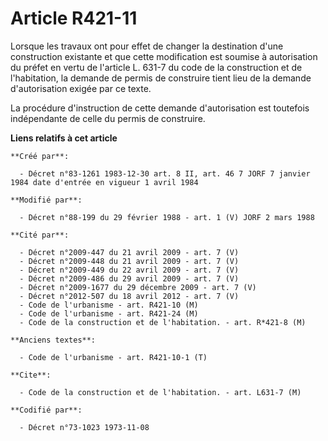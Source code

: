 # Article R421-11

Lorsque les travaux ont pour effet de changer la destination d'une construction existante et que cette modification est
soumise à autorisation du préfet en vertu de l'article L. 631-7 du code de la construction et de l'habitation, la demande de
permis de construire tient lieu de la demande d'autorisation exigée par ce texte.

La procédure d'instruction de cette demande d'autorisation est toutefois indépendante de celle du permis de construire.

**Liens relatifs à cet article**

	**Créé par**:

	  - Décret n°83-1261 1983-12-30 art. 8 II, art. 46 7 JORF 7 janvier 1984 date d'entrée en vigueur 1 avril 1984

	**Modifié par**:

	  - Décret n°88-199 du 29 février 1988 - art. 1 (V) JORF 2 mars 1988

	**Cité par**:

	  - Décret n°2009-447 du 21 avril 2009 - art. 7 (V)
	  - Décret n°2009-448 du 21 avril 2009 - art. 7 (V)
	  - Décret n°2009-449 du 22 avril 2009 - art. 7 (V)
	  - Décret n°2009-486 du 29 avril 2009 - art. 7 (V)
	  - Décret n°2009-1677 du 29 décembre 2009 - art. 7 (V)
	  - Décret n°2012-507 du 18 avril 2012 - art. 7 (V)
	  - Code de l'urbanisme - art. R421-10 (M)
	  - Code de l'urbanisme - art. R421-24 (M)
	  - Code de la construction et de l'habitation. - art. R*421-8 (M)

	**Anciens textes**:

	  - Code de l'urbanisme - art. R421-10-1 (T)

	**Cite**:

	  - Code de la construction et de l'habitation. - art. L631-7 (M)

	**Codifié par**:

	  - Décret n°73-1023 1973-11-08
